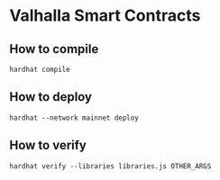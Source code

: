 # Valhalla Smart Contracts

## How to compile

```
hardhat compile
```

## How to deploy

```
hardhat --network mainnet deploy
```

## How to verify

```
hardhat verify --libraries libraries.js OTHER_ARGS
